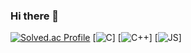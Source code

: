 ### Hi there 👋

<!--
**lsuinl/lsuinl** is a ✨ _special_ ✨ repository because its `README.md` (this file) appears on your GitHub profile.

Here are some ideas to get you started:

- 🔭 I’m currently working on ...
- 🌱 I’m currently learning ...
- 👯 I’m looking to collaborate on ...
- 🤔 I’m looking for help with ...
- 💬 Ask me about ...
- 📫 How to reach me: ...
- 😄 Pronouns: ...
- ⚡ Fun fact: ...
-->

[![Solved.ac Profile](http://mazassumnida.wtf/api/v2/generate_badge?boj=su96in43)](https://solved.ac/su96in43/)
[![C](https://img.shields.io/badge/C-A8B9CC?style=flat-square&logo=C&logoColor=black)]
[![C++](https://img.shields.io/badge/C++-00599C?style=flat-square&logo=C++&logoColor=black)]
[![JS](https://img.shields.io/badge/JavaScript-F7DF1E?style=flat-square&logo=JavaScript&logoColor=black)]
